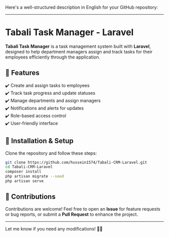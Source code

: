Here's a well-structured description in English for your GitHub repository:  

---

# Tabali Task Manager - Laravel  
**Tabali Task Manager** is a task management system built with **Laravel**, designed to help department managers assign and track tasks for their employees efficiently through the application.  

## 🔹 **Features**  
✔️ Create and assign tasks to employees  
✔️ Track task progress and update statuses  
✔️ Manage departments and assign managers  
✔️ Notifications and alerts for updates  
✔️ Role-based access control  
✔️ User-friendly interface  

## 🚀 **Installation & Setup**  
Clone the repository and follow these steps:  

```bash
git clone https://github.com/hussein1574/Tabali-CRM-Laravel.git  
cd Tabali-CRM-Laravel  
composer install  
php artisan migrate --seed  
php artisan serve  
```  

## 🤝 **Contributions**  
Contributions are welcome! Feel free to open an **Issue** for feature requests or bug reports, or submit a **Pull Request** to enhance the project.  

---

Let me know if you need any modifications! 🚀😊
